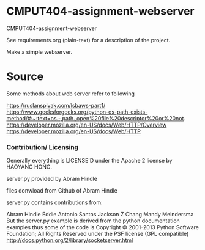 CMPUT404-assignment-webserver
=============================

CMPUT404-assignment-webserver

See requirements.org (plain-text) for a description of the project.

Make a simple webserver.

# Source
Some methods about web server refer to following 

https://ruslanspivak.com/lsbaws-part1/
https://www.geeksforgeeks.org/python-os-path-exists-method/#:~:text=os.-,path.,open%20file%20descriptor%20or%20not.
https://developer.mozilla.org/en-US/docs/Web/HTTP/Overview
https://developer.mozilla.org/en-US/docs/Web/HTTP

### Contribution/ Licensing
Generally everything is LICENSE'D under the Apache 2 license by HAOYANG HONG.


server.py provided by Abram Hindle 

files donwload from Github of Abram Hindle

server.py contains contributions from:

Abram Hindle
Eddie Antonio Santos
Jackson Z Chang
Mandy Meindersma
But the server.py example is derived from the python documentation examples thus some of the code is Copyright © 2001-2013 Python Software Foundation; All Rights Reserved under the PSF license (GPL compatible) http://docs.python.org/2/library/socketserver.html
